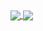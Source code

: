 <a href="https://github.com/scad-js/scad-js">
  <img align="center" src="https://github-readme-stats.vercel.app/api/pin/?username=scad-js&repo=scad-js&theme=vue" />
</a>
<a href="https://github.com/20lives/kelenken-keyboard">
  <img align="center" src="https://github-readme-stats.vercel.app/api/pin/?username=20lives&repo=kelenken-keyboard&theme=vue" />
</a>
